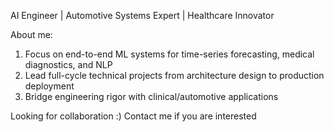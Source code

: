 AI Engineer | Automotive Systems Expert | Healthcare Innovator

About me:

1. Focus on end-to-end ML systems for time-series forecasting, medical diagnostics, and NLP
2. Lead full-cycle technical projects from architecture design to production deployment
3. Bridge engineering rigor with clinical/automotive applications

Looking for collaboration :) Contact me if you are interested
<!---
Saeglopur-1/Saeglopur-1 is a ✨ special ✨ repository because its `README.md` (this file) appears on your GitHub profile.
You can click the Preview link to take a look at your changes.
--->
